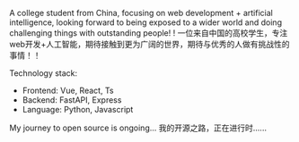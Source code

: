 A college student from China, focusing on web development + artificial intelligence, looking forward to being exposed to a wider world and doing challenging things with outstanding people! !
一位来自中国的高校学生，专注web开发+人工智能，期待接触到更为广阔的世界，期待与优秀的人做有挑战性的事情！！


Technology stack:

- Frontend: Vue, React, Ts
- Backend: FastAPI, Express
- Language: Python, Javascript


My journey to open source is ongoing...
我的开源之路，正在进行时......
